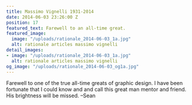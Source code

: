 ```yaml
---
title: Massimo Vignelli 1931-2014
date: 2014-06-03 23:26:00 Z
position: 17
featured_text: Farewell to an all-time great.
featured_image:
  image: "/uploads/rationale_2014-06-03_1a.jpg"
  alt: rationale articles massimo vignelli
detail_images:
- image: "/uploads/rationale_2014-06-03_1a.jpg"
  alt: rationale articles massimo vignelli
og_image: "/uploads/rationale_2014-06-03_og1a.jpg"
---
```


Farewell to one of the true all-time greats of graphic design. I have been fortunate that I could know and and call this great man mentor and friend. His brightness will be missed. –Sean